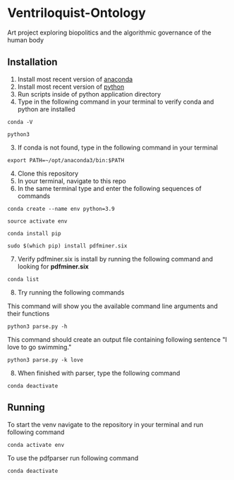 # Ventriloquist-Ontology
Art project exploring biopolitics and the algorithmic governance of the human body

## Installation
1. Install most recent version of [anaconda](https://www.anaconda.com)
2. Install most recent version of [python](https://www.python.org)
3. Run scripts inside of python application directory
4. Type in the following command in your terminal to verify conda and python are installed

`conda -V`

`python3`

3. If conda is not found, type in the following command in your terminal 

`export PATH=~/opt/anaconda3/bin:$PATH`

4. Clone this repository
5. In your terminal, navigate to this repo
6. In the same terminal type and enter the following sequences of commands

`conda create --name env python=3.9`

`source activate env`

`conda install pip`

`sudo $(which pip) install pdfminer.six`

7. Verify pdfminer.six is install by running the following command and looking for **pdfminer.six**

`conda list`

8. Try running the following commands

This command will show you the available command line arguments and their functions

`python3 parse.py -h`

This command should create an output file containing following sentence "I love to go swimming."

`python3 parse.py -k love`

8. When finished with parser, type the following command

`conda deactivate`

## Running 

To start the venv navigate to the repository in your terminal and run following command 

`conda activate env`

To use the pdfparser run following command 

`conda deactivate`


